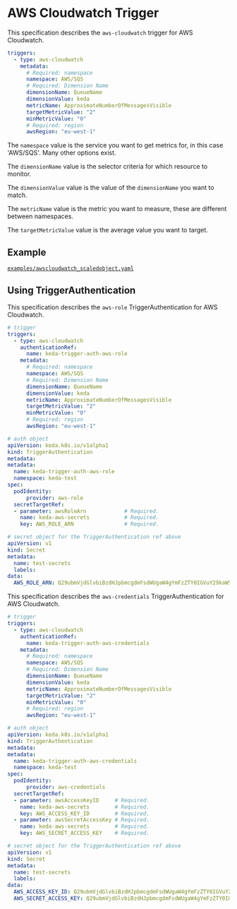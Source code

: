 # AWS Cloudwatch Trigger

This specification describes the `aws-cloudwatch` trigger for AWS Cloudwatch.

```yaml
triggers:
  - type: aws-cloudwatch
    metadata:
      # Required: namespace
      namespace: AWS/SQS
      # Required: Dimension Name
      dimensionName: QueueName
      dimensionValue: keda
      metricName: ApproximateNumberOfMessagesVisible
      targetMetricValue: "2"
      minMetricValue: "0"
      # Required: region
      awsRegion: "eu-west-1"    
```

The `namespace` value is the service you want to get metrics for, in this case 'AWS/SQS'. Many other options exist.

The `dimensionName` value is the selector criteria for which resource to monitor. 

The `dimensionValue` value is the value of the `dimensionName` you want to match.

The `metricName` value is the metric you want to measure, these are different between namespaces.

The `targetMetricValue` value is the average value you want to target.

## Example

[`examples/awscloudwatch_scaledobject.yaml`](./../../examples/awscloudwatch_scaledobject.yaml)

## Using TriggerAuthentication

This specification describes the `aws-role` TriggerAuthentication for AWS Cloudwatch.

```yaml
# trigger
triggers:
  - type: aws-cloudwatch
    authenticationRef:
      name: keda-trigger-auth-aws-role
    metadata:
      # Required: namespace
      namespace: AWS/SQS
      # Required: Dimension Name
      dimensionName: QueueName
      dimensionValue: keda
      metricName: ApproximateNumberOfMessagesVisible
      targetMetricValue: "2"
      minMetricValue: "0"
      # Required: region
      awsRegion: "eu-west-1"
```

```yaml
# auth object
apiVersion: keda.k8s.io/v1alpha1
kind: TriggerAuthentication
metadata:
metadata:
  name: keda-trigger-auth-aws-role
  namespace: keda-test
spec:
  podIdentity:
      provider: aws-role
  secretTargetRef:
  - parameter: awsRoleArn            # Required.
    name: keda-aws-secrets           # Required.
    key: AWS_ROLE_ARN                # Required.   
```

```yaml
# secret object for the TriggerAuthentication ref above
apiVersion: v1
kind: Secret
metadata:
  name: test-secrets
  labels:
data:
  AWS_ROLE_ARN: Q29ubmVjdGlvbiBzdHJpbmcgdmFsdWUgaW4gYmFzZTY0IGVuY29kaW5nIGdvZXMgaGVyZQ==
```

This specification describes the `aws-credentials` TriggerAuthentication for AWS Cloudwatch.

```yaml
# trigger
triggers:
  - type: aws-cloudwatch
    authenticationRef:
      name: keda-trigger-auth-aws-credentials
    metadata:
      # Required: namespace
      namespace: AWS/SQS
      # Required: Dimension Name
      dimensionName: QueueName
      dimensionValue: keda
      metricName: ApproximateNumberOfMessagesVisible
      targetMetricValue: "2"
      minMetricValue: "0"
      # Required: region
      awsRegion: "eu-west-1"
```

```yaml
# auth object
apiVersion: keda.k8s.io/v1alpha1
kind: TriggerAuthentication
metadata:
metadata:
  name: keda-trigger-auth-aws-credentials
  namespace: keda-test
spec:
  podIdentity:
      provider: aws-credentials
  secretTargetRef:
  - parameter: awsAccessKeyID     # Required.
    name: keda-aws-secrets        # Required.
    key: AWS_ACCESS_KEY_ID        # Required.
  - parameter: awsSecretAccessKey # Required.
    name: keda-aws-secrets        # Required.
    key: AWS_SECRET_ACCESS_KEY    # Required.   
```

```yaml
# secret object for the TriggerAuthentication ref above
apiVersion: v1
kind: Secret
metadata:
  name: test-secrets
  labels:
data:
  AWS_ACCESS_KEY_ID: Q29ubmVjdGlvbiBzdHJpbmcgdmFsdWUgaW4gYmFzZTY0IGVuY29kaW5nIGdvZXMgaGVyZQ==
  AWS_SECRET_ACCESS_KEY: Q29ubmVjdGlvbiBzdHJpbmcgdmFsdWUgaW4gYmFzZTY0IGVuY29kaW5nIGdvZXMgaGVyZQ==
```
